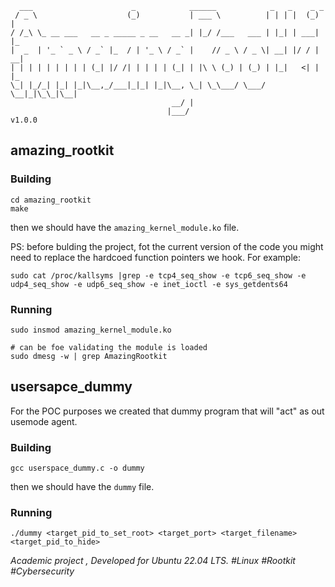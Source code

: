 ```
  ___                      _            ______            _   _    _ _   
 / _ \                    (_)           | ___ \          | | | |  (_) |  
/ /_\ \_ __ ___   __ _ _____ _ __   __ _| |_/ /___   ___ | |_| | ___| |_ 
|  _  | '_ ` _ \ / _` |_  / | '_ \ / _` |    // _ \ / _ \| __| |/ / | __|
| | | | | | | | | (_| |/ /| | | | | (_| | |\ \ (_) | (_) | |_|   <| | |_ 
\_| |_/_| |_| |_|\__,_/___|_|_| |_|\__, \_| \_\___/ \___/ \__|_|\_\_|\__|
                                    __/ |                                
                                   |___/                                 
v1.0.0
```

## amazing_rootkit

### Building
```
cd amazing_rootkit
make
```
then we should have the `amazing_kernel_module.ko` file.

PS:
before bulding the project, fot the current version of the code you might need to replace the hardcoed function pointers we hook. For example:
```
sudo cat /proc/kallsyms |grep -e tcp4_seq_show -e tcp6_seq_show -e udp4_seq_show -e udp6_seq_show -e inet_ioctl -e sys_getdents64
```

### Running
```
sudo insmod amazing_kernel_module.ko

# can be foe validating the module is loaded
sudo dmesg -w | grep AmazingRootkit
```

## usersapce_dummy
For the POC purposes we created that dummy program that will "act" as out usemode agent.

### Building
```
gcc userspace_dummy.c -o dummy
```
then we should have the `dummy` file.

### Running
```
./dummy <target_pid_to_set_root> <target_port> <target_filename> <target_pid_to_hide>
```



*Academic project , Developed for Ubuntu 22.04 LTS. #Linux #Rootkit #Cybersecurity*
